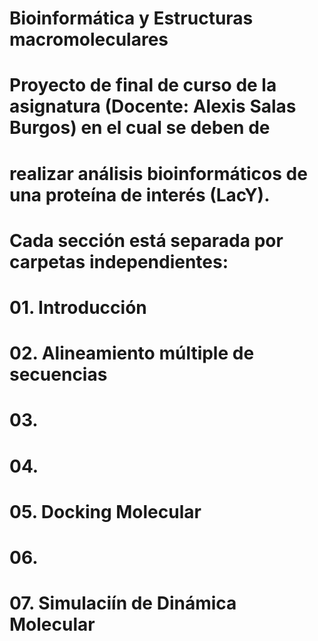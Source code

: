 # Bioinformática y Estructuras macromoleculares

# Proyecto de final de curso de la asignatura (Docente: Alexis Salas Burgos) en el cual se deben de
# realizar análisis bioinformáticos de una proteína de interés (LacY).
# Cada sección está separada por carpetas independientes:
#       01. Introducción
#       02. Alineamiento múltiple de secuencias
#       03.
#       04.
#       05. Docking Molecular
#       06.
#       07. Simulaciín de Dinámica Molecular